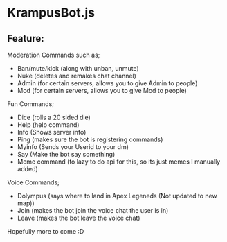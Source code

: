 <p align="center">
  <h1>KrampusBot.js</h1>
</p>


<h2>Feature:</h2>

Moderation Commands such as;
- Ban/mute/kick (along with unban, unmute)
- Nuke (deletes and remakes chat channel)
- Admin (for certain servers, allows you to give Admin to people)
- Mod (for certain servers, allows you to give Mod to people)

Fun Commands;
- Dice (rolls a 20 sided die)
- Help (help command)
- Info (Shows server info)
- Ping (makes sure the bot is registering commands)
- Myinfo (Sends your Userid to your dm)
- Say (Make the bot say something)
- Meme command (to lazy to do api for this, so its just memes I manually added)

Voice Commands;
- Dolympus (says where to land in Apex Legeneds (Not updated to new map))
- Join (makes the bot join the voice chat the user is in)
- Leave (makes the bot leave the voice chat)

Hopefully more to come :D
